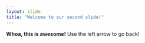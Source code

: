 ```yaml
---
layout: slide
title: "Welcome to our second slide!"
---
```

**Whoa, this is awesome!**
Use the left arrow to go back!